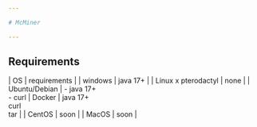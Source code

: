 ```yaml
---

# McMiner

---
```


## Requirements
| OS | requirements | 
| windows | java 17+ |
| Linux x pterodactyl | none |
| Ubuntu/Debian | - java 17+ <br> - curl
| Docker | java 17+ <br> curl <br> tar |
| CentOS | soon |
| MacOS | soon |
